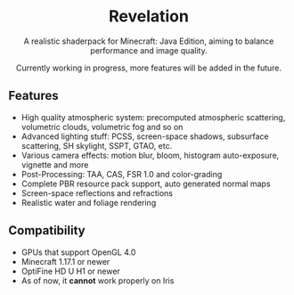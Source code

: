 <h1 align = "center"> Revelation </h1>
<p  align = "center"> A realistic shaderpack for Minecraft: Java Edition, aiming to balance performance and image quality. </p>
<p  align = "center"> Currently working in progress, more features will be added in the future. </p>

## Features
* High quality atmospheric system: precomputed atmospheric scattering, volumetric clouds, volumetric fog and so on
* Advanced lighting stuff: PCSS, screen-space shadows, subsurface scattering, SH skylight, SSPT, GTAO, etc.
* Various camera effects: motion blur, bloom, histogram auto-exposure, vignette and more
* Post-Processing: TAA, CAS, FSR 1.0 and color-grading
* Complete PBR resource pack support, auto generated normal maps
* Screen-space reflections and refractions
* Realistic water and foliage rendering

## Compatibility
* GPUs that support OpenGL 4.0
* Minecraft 1.17.1 or newer
* OptiFine HD U H1 or newer
* As of now, it **cannot** work properly on Iris
